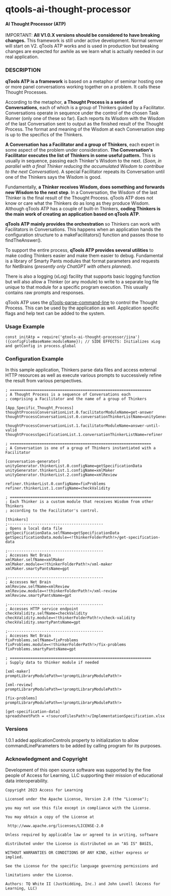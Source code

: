 # qtools-ai-thought-processor

#### AI Thought Processor (ATP)

IMPORTANT: **All V1.0.X versions should be considered to have breaking changes.** This framework is still under active development. Normal semver will start on V2. qTools ATP works and is used in production but breaking changes are expected for awhile as we learn what is actually needed in our real application.

### DESCRIPTION

**qTools ATP is a framework** is based on a metaphor of seminar hosting one or more panel conversations working together on a problem. It calls these Thought Processes. 

According to the metaphor, **a Thought Process is a series of Conversations**, each of which is a group of Thinkers guided by a Facilitator. Conversations operate in sequence under the control of the chosen Task Runner (only one of these so far). Each reports its Wisdom with the Wisdom of the last Conversation sent to output as the finished result of the Thought Process. The format and meaning of the Wisdom at each Conversation step is up to the specifics of the Thinkers.

**A Conversation has a Facilitator and a group of Thinkers**, each expert in some aspect of the problem under consideration. **The Conversation's Facilitator executes the list of Thinkers in some useful pattern.** This is usually in sequence, passing each Thinker's Wisdom to the next. (*Soon, in parallel with a final Thinker reducing the accumulated Wisdom to contribue to the next Conversation*). A special Facilitator repeats its Conversation until one of the Thinkers says the Wisdom is good.

Fundamentally, **a Thinker receives Wisdom, does something and forwards new Wisdom to the next step**. In a Conversation, the Wisdom of the last Thinker is the final result of the Thought Process. qTools ATP does not know or care what the Thinkers do as long as they produce Wisdom. Although qTools ATP has a couple of built-in Thinkers,  **coding Thinkers is the main work of creating an application based on qTools ATP**.

**qTools ATP mainly provides the orchestration** so Thinkers can work with Facilitators in Conversations. This happens when an application hands the configuration structure to a makeFacilitators() function and passes those to findTheAnswer().

To support the entire process, **qTools ATP provides several utilities** to make coding Thinkers easier and make them easier to debug. Fundamental is a library of Smarty Pants modules that format parameters and requests for NetBrains (*presently only ChatGPT with others planned*). 

There is also a logging (xLog) facility that supports basic logging function but will also allow a Thinker (or any module) to write to a separate log file unique to that module for a specific program execution.  This usually contains raw prompts and responses.

qTools ATP uses the [qTools-parse-command-line](https://www.npmjs.com/package/qtools-parse-command-line) to control the Thought Process. This can be used by the application as well. Application specific flags and help text can be added to the system.
### Usage Example

	const initAtp = require('qtools-ai-thought-processor/jina')({configFileBaseName:moduleName}); // SIDE EFFECTS: Initializes xLog and getConfig in process.global
	
### Configuration Example

In this sample application, Thinkers parse data files and access external HTTP resources as well as execute various prompts to successively refine the result from various perspectives.

    ; ==============================================================
    ; A Thought Process is a sequence of Conversations each
    ; comprising a Facilitator and the name of a group of Thinkers
    
    [App_Specific_Thought_Process]
    thoughtProcessConversationList.0.facilitatorModuleName=get-answer
    thoughtProcessConversationList.0.conversationThinkerListName=unityGenerator
    
    thoughtProcessConversationList.1.facilitatorModuleName=answer-until-valid
    thoughtProcessSpecificationList.1.conversationThinkerListName=refiner
    
    ; ==============================================================
    ; A Conversation is one of a group of Thinkers instantiated with a Facilitator
    
    [conversation-generator]
    unityGenerator.thinkerList.0.configName=getSpecificationData
    unityGenerator.thinkerList.1.configName=xmlMaker
    unityGenerator.thinkerList.2.configName=xmlReview
    
    refiner.thinkerList.0.configName=fixProblems
    refiner.thinkerList.1.configName=checkValidity
    
    ; ==============================================================
    ; Each Thinker is a custom module that receives Wisdom from other Thinkers
    ; according to the Facilitator's control.
    
    [thinkers]
    ;------------------------------------------
    ; Opens a local data file
    getSpecificationData.selfName=getSpecificationData
    getSpecificationData.module=<!thinkerFolderPath!>/get-specification-data
    
    ;------------------------------------------
    ; Accesses Net Brain
    xmlMaker.selfName=xmlMaker
    xmlMaker.module=<!thinkerFolderPath!>/xml-maker
    xmlMaker.smartyPantsName=gpt
    
    ;------------------------------------------
    ; Accesses Net Brain
    xmlReview.selfName=xmlReview
    xmlReview.module=<!thinkerFolderPath!>/xml-review
    xmlReview.smartyPantsName=gpt
    
    ;------------------------------------------
    ; Accesses HTTP service endpoint
    checkValidity.selfName=checkValidity
    checkValidity.module=<!thinkerFolderPath!>/check-validity
    checkValidity.smartyPantsName=gpt
    
    ;------------------------------------------
    ; Accesses Net Brain
    fixProblems.selfName=fixProblems
    fixProblems.module=<!thinkerFolderPath!>/fix-problems
    fixProblems.smartyPantsName=gpt
    
    ; ==============================================================
    ; Supply data to thinker module if needed
    
    [xml-maker]
    promptLibraryModulePath=<!promptLibraryModulePath!>
    
    [xml-review]
    promptLibraryModulePath=<!promptLibraryModulePath!>
    
    [fix-problems]
    promptLibraryModulePath=<!promptLibraryModulePath!>
    
    [get-specification-data]
    spreadsheetPath = <!sourceFilesPath!>/ImplementationSpecification.xlsx

### Versions

1.0.1 added applicationControls property to initialization to allow commandLineParameters to be added by calling program for its purposes.

### Acknowledgment and Copyright

Development of this open source software was supported by the fine people of Access for Learning, LLC supporting their mission of educational data interoperability.

    Copyright 2023 Access for Learning
    
    Licensed under the Apache License, Version 2.0 (the "License");
    
    you may not use this file except in compliance with the License.
    
    You may obtain a copy of the License at
    
     http://www.apache.org/licenses/LICENSE-2.0
    
    Unless required by applicable law or agreed to in writing, software
    
    distributed under the License is distributed on an "AS IS" BASIS,
    
    WITHOUT WARRANTIES OR CONDITIONS OF ANY KIND, either express or implied.
    
    See the License for the specific language governing permissions and
    
    limitations under the License.
    
    Authors: TQ White II (Justkidding, Inc.) and John Lovell (Access for Learning, LLC)
